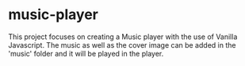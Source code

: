 # music-player
This project focuses on creating a Music player with the use of Vanilla Javascript. 
The music as well as the cover image can be added in the 'music' folder and it will be played in the player.
